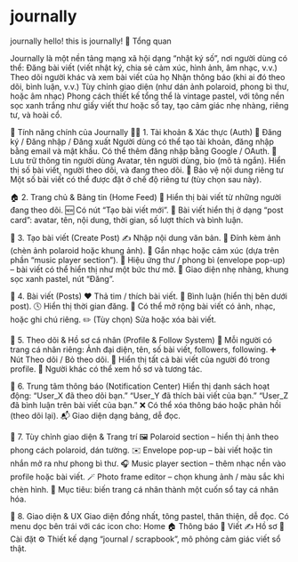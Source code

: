 # journally
journally
hello! this is journally! 🩵 Tổng quan

Journally là một nền tảng mạng xã hội dạng “nhật ký số”, nơi người dùng có thể: Đăng bài viết (viết nhật ký, chia sẻ cảm xúc, hình ảnh, âm nhạc, v.v.) Theo dõi người khác và xem bài viết của họ Nhận thông báo (khi ai đó theo dõi, bình luận, v.v.) Tùy chỉnh giao diện (như dán ảnh polaroid, phong bì thư, hoặc âm nhạc) Phong cách thiết kế tổng thể là vintage pastel, với tông nền sọc xanh trắng như giấy viết thư hoặc sổ tay, tạo cảm giác nhẹ nhàng, riêng tư, và hoài cổ.

🌿 Tính năng chính của Journally 🧍‍♀️ 1. Tài khoản & Xác thực (Auth) 🔐 Đăng ký / Đăng nhập / Đăng xuất Người dùng có thể tạo tài khoản, đăng nhập bằng email và mật khẩu. Có thể thêm đăng nhập bằng Google / OAuth. 👤 Lưu trữ thông tin người dùng Avatar, tên người dùng, bio (mô tả ngắn). Hiển thị số bài viết, người theo dõi, và đang theo dõi. 🧾 Bảo vệ nội dung riêng tư Một số bài viết có thể được đặt ở chế độ riêng tư (tùy chọn sau này).

🏠 2. Trang chủ & Bảng tin (Home Feed) 📰 Hiển thị bài viết từ những người đang theo dõi. 🆕 Có nút “Tạo bài viết mới”. 💬 Bài viết hiển thị ở dạng “post card”: avatar, tên, nội dung, thời gian, số lượt thích và bình luận.

📝 3. Tạo bài viết (Create Post) ✍️ Nhập nội dung văn bản. 📸 Đính kèm ảnh (chèn ảnh polaroid hoặc khung ảnh). 🎵 Gắn nhạc hoặc cảm xúc (dựa trên phần “music player section”). 🧧 Hiệu ứng thư / phong bì (envelope pop-up) – bài viết có thể hiển thị như một bức thư mở. 💖 Giao diện nhẹ nhàng, khung sọc xanh pastel, nút “Đăng”.

💌 4. Bài viết (Posts) ❤️ Thả tim / thích bài viết. 💬 Bình luận (hiển thị bên dưới post). 🕓 Hiển thị thời gian đăng. 📎 Có thể mở rộng bài viết có ảnh, nhạc, hoặc ghi chú riêng. ✏️ (Tùy chọn) Sửa hoặc xóa bài viết.

👥 5. Theo dõi & Hồ sơ cá nhân (Profile & Follow System) 👤 Mỗi người có trang cá nhân riêng: Ảnh đại diện, tên, số bài viết, followers, following. ➕ Nút Theo dõi / Bỏ theo dõi. 📜 Hiển thị tất cả bài viết của người đó trong profile. 👀 Người khác có thể xem hồ sơ và tương tác.

🔔 6. Trung tâm thông báo (Notification Center) Hiển thị danh sách hoạt động: “User_X đã theo dõi bạn.” “User_Y đã thích bài viết của bạn.” “User_Z đã bình luận trên bài viết của bạn.” ❌ Có thể xóa thông báo hoặc phản hồi (theo dõi lại). 📬 Giao diện dạng bảng, dễ đọc.

🎨 7. Tùy chỉnh giao diện & Trang trí 🖼️ Polaroid section – hiển thị ảnh theo phong cách polaroid, dán tường. ✉️ Envelope pop-up – bài viết hoặc tin nhắn mở ra như phong bì thư. 🎧 Music player section – thêm nhạc nền vào profile hoặc bài viết. 🪄 Photo frame editor – chọn khung ảnh / màu sắc khi chèn hình. 🧁 Mục tiêu: biến trang cá nhân thành một cuốn sổ tay cá nhân hóa.

📱 8. Giao diện & UX Giao diện đồng nhất, tông pastel, thân thiện, dễ đọc. Có menu dọc bên trái với các icon cho: Home 🏠 Thông báo 🔔 Viết ✍️ Hồ sơ 👤 Cài đặt ⚙️ Thiết kế dạng “journal / scrapbook”, mô phỏng cảm giác viết sổ thật.
